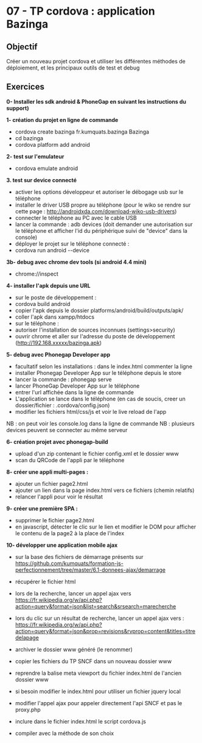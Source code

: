 07 - TP cordova : application Bazinga
=====================================

Objectif
--------
Créer un nouveau projet cordova et utiliser les différentes méthodes de déploiement, et les principaux outils de test et debug


Exercices
---------
**0- Installer les sdk android & PhoneGap en suivant les instructions du support)**

**1- création du projet en ligne de commande**
- cordova create bazinga fr.kumquats.bazinga Bazinga
- cd bazinga
- cordova platform add android

**2- test sur l'emulateur**
- cordova emulate android

**3. test sur device connecté**
- activer les options développeur et autoriser le débogage usb sur le téléphone
- installer le driver USB propre au téléphone (pour le wiko se rendre sur cette page : http://androidxda.com/download-wiko-usb-drivers)
- connecter le téléphone au PC avec le cable USB
- lancer la commande : adb devices (doit demander une autorisation sur le téléphone et afficher l'id du périphérique suivi de "device" dans la console)
- déployer le projet sur le téléphone connecté : 
- cordova run android --device

**3b- debug avec chrome dev tools (si android 4.4 mini)**
- chrome://inspect

**4- installer l'apk depuis une URL**
- sur le poste de développement :
- cordova build android
- copier l'apk depuis le dossier platforms/android/build/outputs/apk/
- coller l'apk dans xampp/htdocs
- sur le téléphone : 
- autoriser l'installation de sources inconnues (settings>security)
- ouvrir chrome et aller sur l'adresse du poste de développement (http://192.168.xxxxx/bazinga.apk)

**5- debug avec Phonegap Developer app**
- facultatif selon les installations : dans le index.html commenter la ligne <meta http-equiv="Content-Security-Policy" content="default-src 'self' data: gap: https://ssl.gstatic.com 'unsafe-eval'; style-src 'self' 'unsafe-inline'; media-src *">
- installer Phonegap Developer App sur le téléphone depuis le store
- lancer la commande : phonegap serve
- lancer PhoneGap Developer App sur le téléphone
- entrer l'url affichée dans la ligne de commande
- L'application se lance dans le téléphone (en cas de soucis, creer un dossier/fichier : .cordova/config.json)
- modifier les fichiers html/css/js et voir le live reload de l'app

NB : on peut voir les console.log dans la ligne de commande
NB : plusieurs devices peuvent se connecter au même serveur


**6- création projet avec phonegap-build**
- upload d'un zip contenant le fichier config.xml et le dossier www 
- scan du QRCode de l'appli par le téléphone

**8- créer une appli multi-pages :**
- ajouter un fichier page2.html
- ajouter un lien dans la page index.html vers ce fichiers (chemin relatifs)
- relancer l'appli pour voir le résultat

**9- créer une première SPA :**
- supprimer le fichier page2.html
- en javascript, détecter le clic sur le lien et modifier le DOM pour afficher le contenu de la page2 à la place de l'index

**10- développer une application mobile ajax**
- sur la base des fichiers de démarrage présents sur https://github.com/kumquats/formation-js-perfectionnement/tree/master/6.1-donnees-ajax/demarrage
- récupérer le fichier html
- lors de la recherche, lancer un appel ajax vers 
https://fr.wikipedia.org/w/api.php?action=query&format=json&list=search&srsearch=marecherche
- lors du clic sur un résultat de recherche, lancer un appel ajax vers :
https://fr.wikipedia.org/w/api.php?action=query&format=json&prop=revisions&rvprop=content&titles=titredelapage




- archiver le dossier www généré (le renommer)
- copier les fichiers du TP SNCF dans un nouveau dossier www
- reprendre la balise meta viewport du fichier index.html de l'ancien dossier www
- si besoin modifier le index.html pour utiliser un fichier jquery local
- modifier l'appel ajax pour appeler directement l'api SNCF et pas le proxy.php
- inclure dans le fichier index.html le script cordova.js
- compiler avec la méthode de son choix
